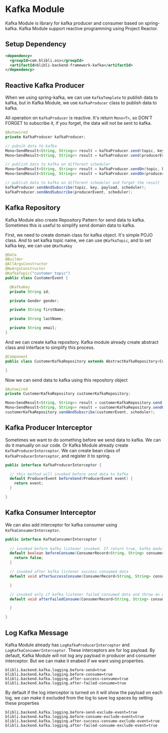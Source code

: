 # Kafka Module

Kafka Module is library for kafka producer and consumer based on spring-kafka. 
Kafka Module support reactive programming using Project Reactor. 

## Setup Dependency

```xml
<dependency>
  <groupId>com.blibli.oss</groupId>
  <artifactId>blibli-backend-framework-kafka</artifactId>
</dependency>
```

## Reactive Kafka Producer

When we using spring-kafka, we can use `KafkaTemplate` to publish data to kafka, 
but in Kafka Module, we use `KafkaProducer` class to publish data to kafka.

All operation on `KafkaProducer` is reactive. It's return `Mono<T>`, 
so DON'T FORGET to subscribe it, if you forget, the data will not be sent to kafka.

```java
@Autowired
private KafkaProducer kafkaProducer;

// pubsih data to kafka 
Mono<SendResult<String, String>> result = kafkaProducer.send(topic, key, payload);
Mono<SendResult<String, String>> result = kafkaProducer.send(producerEvent);

// publish data to kafka on different scheduler 
Mono<SendResult<String, String>> result = kafkaProducer.sendOn(topic, key, payload, scheduler);
Mono<SendResult<String, String>> result = kafkaProducer.sendOn(producerEvent, scheduler);

// publish data to kafka on different scheduler and forget the result
kafkaProducer.sendAndSubscribe(topic, key, payload, scheduler);
kafkaProducer.sendAndSubscribe(producerEvent, scheduler);
```

## Kafka Repository

Kafka Module also create Repository Pattern for send data to kafka. Sometimes this is useful to simplify send domain data to kafka.

First, we need to create domain class for kafka object. It's simple POJO class. And to set kafka topic name, 
we can use `@KafkaTopic`, and to set kafka key, we can use `@KafkaKey`

```java
@Data
@Builder
@AllArgsConstructor
@NoArgsConstructor
@KafkaTopic("customer_topic")
public class CustomerEvent {

  @KafkaKey
  private String id;

  private Gender gender;

  private String firstName;

  private String lastName;

  private String email;
}
```

And we can create kafka repository. Kafka module already create abstract class and interface to simplify this process.

```java
@Component
public class CustomerKafkaRepository extends AbstractKafkaRepository<CustomerEvent> implements KafkaRepository<CustomerEvent> {

}
``` 

Now we can send data to kafka using this repository object

```java
@Autowired
private CustomerKafkaRepository customerKafkaRepository;

Mono<SendResult<String, String>> result = customerKafkaRepository.send(customerEvent);
Mono<SendResult<String, String>> result = customerKafkaRepository.sendOn(customerEvent, scheduler);
customerKafkaRepository.sendAndSubscribe(customerEvent, scheduler);
```

## Kafka Producer Interceptor

Sometimes we want to do something before we send data to kafka. We can do it manually on our code. 
Or Kafka Module already create `KafkaProducerInterceptor`. We can create bean class of `KafkaProducerInterceptor`, and register it to spring.

```java
public interface KafkaProducerInterceptor {

  // this method will invoked before send data to kafka
  default ProducerEvent beforeSend(ProducerEvent event) {
    return event;
  }

}
```

## Kafka Consumer Interceptor

We can also add interceptor for kafka consumer using `KafkaConsumerInterceptor`. 

```java
public interface KafkaConsumerInterceptor {
  
  // invoked before kafka listener invoked. If return true, kafka module will stop process
  default boolean beforeConsume(ConsumerRecord<String, String> consumerRecord) {
    return false;
  }

  // invoked after kafka listener success consumed data
  default void afterSuccessConsume(ConsumerRecord<String, String> consumerRecord) {

  }

  // invoked only if kafka listener failed consumed data and throw an exception
  default void afterFailedConsume(ConsumerRecord<String, String> consumerRecord, Throwable throwable) {

  }

}
```

## Log Kafka Message

Kafka Module already has `LogKafkaProducerInterceptor` and `LogKafkaConsumerInterceptor`. These interceptors are for log payload.
By default, Kafka Module will not log any payload in producer and consumer interceptor. But we can make it enabed if we want using properties.

```properties
blibli.backend.kafka.logging.before-send=true
blibli.backend.kafka.logging.before-consume=true
blibli.backend.kafka.logging.after-success-consume=true
blibli.backend.kafka.logging.after-failed-consume=true
```

By default if the log interceptor is turned on it will show the payload on each log, we can make it excluded from the log to save log spaces by setting these properties
```properties
blibli.backend.kafka.logging.before-send-exclude-event=true
blibli.backend.kafka.logging.before-consume-exclude-event=true
blibli.backend.kafka.logging.after-success-consume-exclude-event=true
blibli.backend.kafka.logging.after-failed-consume-exclude-event=true
```